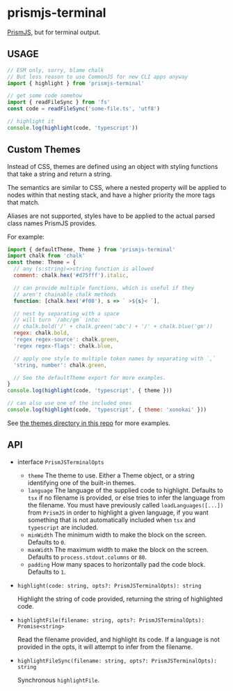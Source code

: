 # prismjs-terminal

[PrismJS](https://prismjs.com), but for terminal output.

## USAGE

```js
// ESM only, sorry, blame chalk
// But less reason to use CommonJS for new CLI apps anyway
import { highlight } from 'prismjs-terminal'

// get some code somehow
import { readFileSync } from 'fs'
const code = readFileSync('some-file.ts', 'utf8')

// highlight it
console.log(highlight(code, 'typescript'))
```

## Custom Themes

Instead of CSS, themes are defined using an object with
styling functions that take a string and return a string.

The semantics are similar to CSS, where a nested property will be
applied to nodes within that nesting stack, and have a higher
priority the more tags that match.

Aliases are not supported, styles have to be applied to the
actual parsed class names PrismJS provides.

For example:

```js
import { defaultTheme, Theme } from 'prismjs-terminal'
import chalk from 'chalk'
const theme: Theme = {
  // any (s:string)=>string function is allowed
  comment: chalk.hex('#d75fff').italic,

  // can provide multiple functions, which is useful if they
  // aren't chainable chalk methods
  function: [chalk.hex('#f08'), s => ` >${s}< `],

  // nest by separating with a space
  // will turn `/abc/gm` into:
  // chalk.bold('/' + chalk.green('abc') + '/' + chalk.blue('gm'))
  regex: chalk.bold,
  'regex regex-source': chalk.green,
  'regex regex-flags': chalk.blue,

  // apply one style to multiple token names by separating with `,`
  'string, number': chalk.green,

  // See the defaultTheme export for more examples.
}
console.log(highlight(code, 'typescript', { theme }))

// can also use one of the included ones
console.log(highlight(code, 'typescript', { theme: 'xonokai' }))
```

See [the themes directory in this repo](./themes) for more
examples.

## API

- interface `PrismJSTerminalOpts`

  - `theme` The theme to use. Either a Theme object, or a
    string identifying one of the built-in themes.
  - `language` The language of the supplied code to highlight.
    Defaults to `tsx` if no filename is provided, or else
    tries to infer the language from the filename. You must
    have previously called `loadLanguages([...])` from
    `PrismJS` in order to highlight a given language, if you
    want something that is not automatically included when
    `tsx` and `typescript` are included.
  - `minWidth` The minimum width to make the block on the
    screen. Defaults to `0`.
  - `maxWidth` The maximum width to make the block on the
    screen. Defaults to `process.stdout.columns` or `80`.
  - `padding` How many spaces to horizontally pad the code
    block. Defaults to `1`.

- `highlight(code: string, opts?: PrismJSTerminalOpts): string`

  Highlight the string of code provided, returning the string of
  highlighted code.

- `highlightFile(filename: string, opts?: PrismJSTerminalOpts): Promise<string>`

  Read the filename provided, and highlight its code. If a
  language is not provided in the opts, it will attempt to infer
  from the filename.

- `highlightFileSync(filename: string, opts?: PrismJSTerminalOpts): string`

  Synchronous `highlightFile`.
